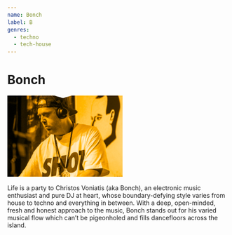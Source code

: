 ```yaml
---
name: Bonch
label: B
genres:
  - techno
  - tech-house
---
```


# Bonch

![](./assets/images/_sample.png)

Life is a party to Christos Voniatis (aka Bonch), an electronic music enthusiast and pure DJ at heart, whose boundary-defying style varies from house to techno and everything in between. With a deep, open-minded, fresh and honest approach to the music, Bonch stands out for his varied musical flow which can’t be pigeonholed and fills dancefloors across the island.
